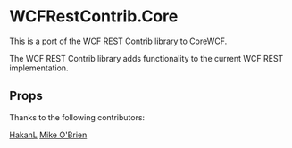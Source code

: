 WCFRestContrib.Core
=============

This is a port of the WCF REST Contrib library to CoreWCF.

The WCF REST Contrib library adds functionality to the current WCF REST implementation.

Props
------------

Thanks to the following contributors:

[HakanL](https://github.com/HakanL)
[Mike O'Brien ](https://github.com/mikeobrien)
